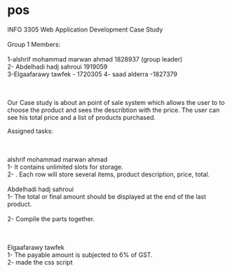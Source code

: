 # pos
INFO 3305 Web Application Development Case Study
<br><br>
Group 1  Members:
<br><br>
1-alshrif mohammad marwan ahmad 1828937 (group leader)
<br>
2-  Abdelhadi hadj sahroui 1919059
<br>
3-Elgaafarawy tawfek - 1720305
4- saad alderra -1827379

<br><br>
Our Case study is about an point of sale system which allows the user to to choose the product and sees the describtion with the price. The user can see his total price and a list of products purchased.

Assigned tasks:


<br><br>
alshrif mohammad marwan ahmad
<br>
1- It contains unlimited slots for storage.
<br>
2- . Each row will store several items, product description, price, total.
<br><br>
Abdelhadi hadj sahroui
<br>
1- The total or final amount should be displayed at the end of the last product.<br>
<br>
2- Compile the parts together.

<br><br>
Elgaafarawy tawfek
<br>
1- The payable amount is subjected to 6% of GST.
<br>
2- made the css script

